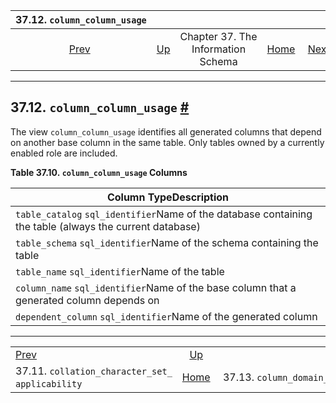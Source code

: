 <!--?xml version="1.0" encoding="UTF-8" standalone="no"?-->

|                                        37.12. `column_column_usage`                                       |                                                                    |                                    |                                                       |                                                                           |
| :-------------------------------------------------------------------------------------------------------: | :----------------------------------------------------------------- | :--------------------------------: | ----------------------------------------------------: | ------------------------------------------------------------------------: |
| [Prev](infoschema-collation-character-set-applicab.html "37.11. collation_character_set_​applicability")  | [Up](information-schema.html "Chapter 37. The Information Schema") | Chapter 37. The Information Schema | [Home](index.html "PostgreSQL 17devel Documentation") |  [Next](infoschema-column-domain-usage.html "37.13. column_domain_usage") |

***

## 37.12. `column_column_usage` [#](#INFOSCHEMA-COLUMN-COLUMN-USAGE)

The view `column_column_usage` identifies all generated columns that depend on another base column in the same table. Only tables owned by a currently enabled role are included.

**Table 37.10. `column_column_usage` Columns**

| Column TypeDescription                                                                                  |
| ------------------------------------------------------------------------------------------------------- |
| `table_catalog` `sql_identifier`Name of the database containing the table (always the current database) |
| `table_schema` `sql_identifier`Name of the schema containing the table                                  |
| `table_name` `sql_identifier`Name of the table                                                          |
| `column_name` `sql_identifier`Name of the base column that a generated column depends on                |
| `dependent_column` `sql_identifier`Name of the generated column                                         |

***

|                                                                                                           |                                                                    |                                                                           |
| :-------------------------------------------------------------------------------------------------------- | :----------------------------------------------------------------: | ------------------------------------------------------------------------: |
| [Prev](infoschema-collation-character-set-applicab.html "37.11. collation_character_set_​applicability")  | [Up](information-schema.html "Chapter 37. The Information Schema") |  [Next](infoschema-column-domain-usage.html "37.13. column_domain_usage") |
| 37.11. `collation_character_set_​applicability`                                                           |        [Home](index.html "PostgreSQL 17devel Documentation")       |                                              37.13. `column_domain_usage` |
